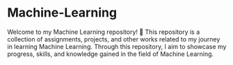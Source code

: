 # Machine-Learning
Welcome to my Machine Learning repository! 🚀  This repository is a collection of assignments, projects, and other works related to my journey in learning Machine Learning. Through this repository, I aim to showcase my progress, skills, and knowledge gained in the field of Machine Learning.
